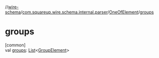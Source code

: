 //[wire-schema](../../../index.md)/[com.squareup.wire.schema.internal.parser](../index.md)/[OneOfElement](index.md)/[groups](groups.md)

# groups

[common]\
val [groups](groups.md): [List](https://kotlinlang.org/api/latest/jvm/stdlib/kotlin.collections/-list/index.html)&lt;[GroupElement](../-group-element/index.md)&gt;
